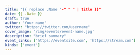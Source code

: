 ```yaml
---
title: "{{ replace .Name "-" " " | title }}"
date: {{ .Date }}
draft: true
author: "Your name"
twitter: "https://twitter.com/username"
cover_image: '/img/events/event-name.jpg'
description: "brief summary"
event_links: ['https://eventsite.com', 'https://stream.com']
kinds: ['event']
---
```

